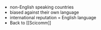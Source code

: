 - non-English speaking countries
- biased against their own language
- international reputation = English language
- Back to [[Scicomm]]